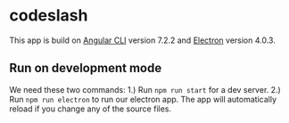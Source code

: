 # codeslash

This app is build on [Angular CLI](https://github.com/angular/angular-cli) version 7.2.2
and [Electron](https://github.com/electron/electron) version 4.0.3.

## Run on development mode
We need these two commands:
1.) Run `npm run start` for a dev server.
2.) Run `npm run electron` to run our electron app. The app will automatically reload if you change any of the source files.

